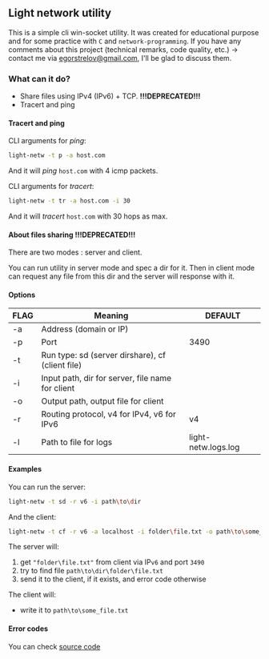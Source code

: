 ## Light network utility

This is a simple cli win-socket utility. It was created for educational purpose and for some practice with `C` and `network-programming`. If you have any comments about this project (technical remarks, code quality, etc.) -> contact me via [egorstrelov@gmail.com](mailto:egorstrelov@gmail.com), I'll be glad to discuss them.

### What can it do?

- Share files using IPv4 (IPv6) + TCP. **!!!DEPRECATED!!!**
- Tracert and ping

#### Tracert and ping

CLI arguments for *ping*:

```bash
light-netw -t p -a host.com
```

And it will *ping* `host.com` with 4 icmp packets.

CLI arguments for *tracert*:

```bash
light-netw -t tr -a host.com -i 30
```

And it will *tracert* `host.com` with 30 hops as max.

#### About files sharing **!!!DEPRECATED!!!**

There are two modes : server and client. 

You can run utility in server mode and spec a dir for it. Then in client mode can request any file from this dir and the server will response with it.

#### Options

| FLAG | Meaning                                          | DEFAULT             |
| ---- | ------------------------------------------------ | ------------------- |
| -a   | Address (domain or IP)                           |                     |
| -p   | Port                                             | 3490                |
| -t   | Run type: sd (server dirshare), cf (client file) |                     |
| -i   | Input path, dir for server, file name for client |                     |
| -o   | Output path, output file for client              |                     |
| -r   | Routing protocol, v4 for IPv4, v6 for IPv6       | v4                  |
| -l   | Path to file for logs                            | light-netw.logs.log |

#### Examples

You can run the server:

```bash
light-netw -t sd -r v6 -i path\to\dir
```

And the client:

```bash
light-netw -t cf -r v6 -a localhost -i folder\file.txt -o path\to\some_file.txt
```

The server will:

1. get ``"folder\file.txt"`` from client via IP`v6` and port `3490`
2. try to find file ``path\to\dir\folder\file.txt`` 
3. send it to the client, if it exists, and error code otherwise 

The client will:

- write it to ``path\to\some_file.txt``

#### Error codes

You can check [source code](https://github.com/bymse/light-netw/blob/master/common/netwtypes.h#L6) 